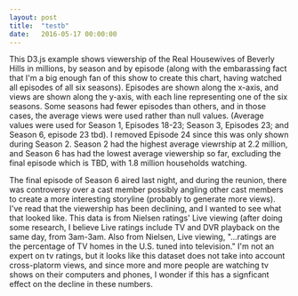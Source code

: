 ```yaml
---
layout: post
title:  "testb"
date:   2016-05-17 00:00:00
---
```

<style>

#example {
  font: 12px sans-serif;
  color: blue;
}

#example1 {
  font: 12px sans-serif;
  color: blue;
}
.axis path,
.axis line {
  fill: none;
  stroke: #000;
  shape-rendering: crispEdges;
}
.bar {
  fill: #402824;
  font-weight: 900;
}
.xaxislabels {
  fill: #402824;
}
.x.axis path {
  display: none;
}
.x.axis {
    color: blue;
}

.line {
  fill: none;
  stroke: steelblue;
  stroke-width: 1.5px;
}
</style>
<body>
  <div id="example"></div>
 <div id="example1"></div> 
<script src="https://d3js.org/d3.v3.min.js" charset="utf-8"></script>
<script>
var margin = {top: 20, right: 150, bottom: 50, left: 40},
    width = 960 - margin.left - margin.right,
    height = 600 - margin.top - margin.bottom;
var negWidth = width * -1;
var posWidth = width * 0.5;
var x0 = d3.scale.ordinal()
    .rangeRoundBands([0, width], .1);
var x1 = d3.scale.ordinal();
var y = d3.scale.linear()
    .range([height, 0]);
var color = d3.scale.ordinal()
    .range(["#FFA08F",  "#5E83CC",   "#40B282"]);
var xAxis = d3.svg.axis()
    .scale(x0)
    .orient("bottom");
var yAxis = d3.svg.axis()
    .scale(y)
    .orient("left")
    .tickFormat(d3.format(".1s"));
var svg = d3.select("#example").append("svg")
    .attr("width", width + margin.left + margin.right)
    .attr("height", height + margin.top + margin.bottom)
  .append("g")
    .attr("transform", "translate(" + margin.left + "," + margin.top + ")");
d3.csv("/datamv.csv", function(error, data) {
  if (error) throw error;
  var ageNames = d3.keys(data[0]).filter(function(key) { return key !== "RegionName"; });
  data.forEach(function(d) {
    d.ages = ageNames.map(function(name) { return {name: name, value: +d[name]}; });
  });
  x0.domain(data.map(function(d) { return d.RegionName; }));
  x1.domain(ageNames).rangeRoundBands([0, x0.rangeBand()]);
  var d3Min =    d3.min(data, function (d) {
      return d3.min(d.ages, function (d) {
          return d.value;
      });
  });
  var  d3Max =  d3.max(data, function (d) {
          return d3.max(d.ages, function (d) {
              return d.value;
          });
      });
     y.domain([ d3Min,d3Max ]);
     var xAxisTransform =  height;
     if(d3Min < 0 && 0 < d3Max) {
         xAxisTransform = height * (d3Max / (d3Max -d3Min));
     }
     svg.append("g")
           .attr("class", "y axis")
           .attr("transform", "translate(0," + xAxisTransform + ")") // this line moves x-axis
           .call(xAxis)
           .selectAll("text")
           .attr("y", 0)
           .attr("x",5)
           .attr("transform", "rotate(80)")
           .attr("class", "xaxislabels")
           .style("text-anchor", "start");
     svg.append("g")
           .attr("class", "y axis")
           .call(yAxis)
           .append("text")
           .attr("transform", "rotate(-90)")
           .attr("y", 10)
           .attr("dy", ".71em")
           .style("text-anchor", "end")
           .text("Percent Change");
  var state = svg.selectAll(".state")
      .data(data)
    .enter().append("g")
      .attr("class", "state")
      .attr("transform", function(d) { return "translate(" + x0(d.RegionName) + ",0)"; });
      state.selectAll("rect")
            .data(function (d) {
                return d.ages;
            })
            .enter().append("rect")
            .attr("width", x1.rangeBand())
            .attr("x", function (d) {
                return x1(d.name);
            })
            .attr("y", function (d) {
                if(d.value < 0)
                    return y(0);
                return y(d.value);
            })
            .attr("height", function (d) {
                if(d.value < 0) {
                     return y(d.value+d3Max);
                }
                return height - y(d.value+d3Min);
            })
            .style("fill", function (d) {
                return color(d.name);
            });
      state.selectAll("text")
        .data(function(d) { return d.ages; })
      .enter().append("text")
       .attr("x", function(d) { return y(d.value); })
       .attr("y", function(d) { return -x1(d.name); })
        .attr("transform", "rotate(90)")
        .attr("text-anchor", "start")
        .attr("class","bar" )
        .text(function(d, i) { return d.value + "%"; });
  var legend = svg.selectAll(".legend")
      .data(ageNames.slice().reverse())
    .enter().append("g")
      .attr("class", "legend")
      .attr("transform", function(d, i) { return "translate(0," + i * 20 + ")"; });
  legend.append("rect")
      .attr("x", width - 18)
      .attr("width", 18)
      .attr("height", 18)
      .style("fill", color);
  legend.append("text")
      .attr("x", width - 24)
      .attr("y", 9)
      .attr("dy", ".35em")
      .style("text-anchor", "end")
      .text(function(d) { return d; });
});


var parseDate = d3.time.format("%Y").parse;

var x2 = d3.time.scale()
    .range([0, width]);

var y1 = d3.scale.linear()
    .range([height, 0]);

var color1 = d3.scale.category10();

var xAxis1 = d3.svg.axis()
    .scale(x2)
    .orient("bottom");

var yAxis1 = d3.svg.axis()
    .scale(y1)
    .orient("left");

var line = d3.svg.line()
    .interpolate("basis")
    .x(function(d) { return x2(d.date); })
    .y(function(d) { return y1(d.temperature); });

var svg1 = d3.select("#example1").append("svg")
    .attr("width", width + margin.left + margin.right)
    .attr("height", height + margin.top + margin.bottom)
  .append("g")
    .attr("transform", "translate(" + margin.left + "," + margin.top + ")");

 var focus = svg1.append("g")
      .attr("transform", "translate(-100,-100)")
      .attr("class", "focus");

  focus.append("circle")
      .attr("r", 3.5);

  focus.append("text")
      .attr("y", -10);


d3.tsv("/New folder/data1.tsv", function(error, data) {
  if (error) throw error;

  color1.domain(d3.keys(data[0]).filter(function(key) { return key !== "date"; }));

  data.forEach(function(d) {
    d.date = parseDate(d.date);
  });

  var cities = color1.domain().map(function(name) {
    return {
      name: name,
      values: data.map(function(d) {
        return {date: d.date, temperature: +d[name]};
      })
    };
  });

  x2.domain(d3.extent(data, function(d) { return d.date; }));

  y1.domain([
    d3.min(cities, function(c) { return d3.min(c.values, function(v) { return v.temperature; }); }),
    d3.max(cities, function(c) { return d3.max(c.values, function(v) { return v.temperature; }); })
  ]);

  svg1.append("g")
      .attr("class", "x axis")
      .attr("transform", "translate(0," + height + ")")
      .call(xAxis1);

  svg1.append("g")
      .attr("class", "y axis")
      .call(yAxis1)
    .append("text")
      .attr("transform", "rotate(-90)")
      .attr("y", 6)
      .attr("dy", ".71em")
      .style("text-anchor", "end")
      .text("Temperature (ºF)");

  var city = svg1.selectAll(".city")
      .data(cities)
    .enter().append("g")
      .attr("class", "city");

  city.append("path")
      .attr("class", "line")
      .attr("d", function(d) { return line(d.values); })
      .style("stroke", function(d) { return color1(d.name);})
      .on("mouseover",function(d) {focus.select("text").text(d.temperature)});

  city.append("text")
      .datum(function(d) { return {name: d.name, value: d.values[d.values.length - 1]}; })
      .filter (function(d,i){ return i % 2 === 1 ? this: null;})
      .attr("transform", function(d) { return "translate(" + x2(d.value.date) + "," + y1(d.value.temperature ) + ")"; })
      .attr("x", 1)
      .attr("dy", ".35em")
      .text(function(d) { return d.name; });

        city.append("text")
      .datum(function(d) { return {name: d.name, value: d.values[d.values.length - 1]}; })
      .filter (function(d,i){ return i % 2 === 0 ? this: null;})
      .attr("transform", function(d) { return "translate(" + x2(d.value.date) + "," + y1(d.value.temperature) + ")"; })
      .attr("x", 30)
      .attr("dy", "-.35em")
      .text(function(d) { return d.name; });
});


</script>


<p>
This D3.js example shows viewership of the Real Housewives of Beverly Hills in millions, by season and by episode (along with the embarassing fact that I'm a big enough fan of this show to create this chart, having watched all episodes of all six seasons). Episodes are shown along the x-axis, and views are shown along the y-axis, with each line representing one of the six seasons. Some seasons had fewer episodes than others, and in those cases, the average views were used rather than null values. (Average values were used for Season 1, Episodes 18-23; Season 3, Episodes 23; and Season 6, episode 23 tbd). I removed Episode 24 since this was only shown during Season 2. Season 2 had the highest average viewrship at 2.2 million, and Season 6 has had the lowest average viewership so far, excluding the final episode which is TBD, with 1.8 million households watching.
</p>
<p>
The final episode of Season 6 aired last night, and during the reunion, there was controversy over a cast member possibly angling other cast members to create a more interesting storyline (probably to generate more views). I've read that the viewership has been declining, and I wanted to see what that looked like. This data is from Nielsen ratings' Live viewing (after doing some research, I believe Live ratings include TV and DVR playback on the same day, from 3am-3am. Also from Nielsen, Live viewing, "...ratings are the percentage of TV homes in the U.S. tuned into television." I'm not an expert on tv ratings, but it looks like this dataset does not take into account cross-platorm views, and since more and more people are watching tv shows on their computers and phones, I wonder if this has a signficant effect on the decline in these numbers.
</p>
